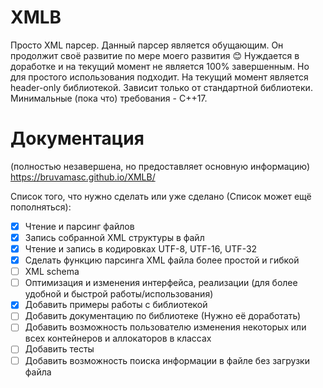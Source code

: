 # XMLB
Просто XML парсер. Данный парсер является обущающим. Он продолжит своё развитие
по мере моего развития 😊
Нуждается в доработке и на текущий момент не является 100% завершенным.
Но для простого использования подходит.
На текущий момент является header-only библиотекой.
Зависит только от стандартной библиотеки.
Минимальные (пока что) требования - C++17.

# Документация
(полностью незавершена, но предоставляет основную информацию)
https://bruvamasc.github.io/XMLB/

Список того, что нужно сделать или уже сделано (Список может ещё пополняться):
- [x] Чтение и парсинг файлов
- [x] Запись собранной XML структуры в файл
- [x] Чтение и запись в кодировках UTF-8, UTF-16, UTF-32
- [x] Сделать функцию парсинга XML файла более простой и гибкой
- [ ] XML schema
- [ ] Оптимизация и изменения интерфейса, реализации (для более удобной и быстрой работы/использования)
- [x] Добавить примеры работы с библиотекой
- [ ] Добавить документацию по библиотеке (Нужно её доработать)
- [ ] Добавить возможность пользователю изменения некоторых или всех контейнеров и аллокаторов в классах
- [ ] Добавить тесты
- [ ] Добавить возможность поиска информации в файле без загрузки файла
